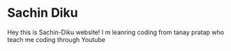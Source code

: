# Sachin Diku

Hey this is Sachin-Diku website!
I m leanring coding from tanay pratap who teach me coding through Youtube 